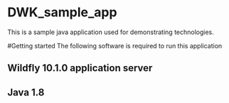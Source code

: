 # DWK_sample_app
This is a sample java application used for demonstrating technologies. 


#Getting started
The following software is required to run this application
## Wildfly 10.1.0 application server
## Java 1.8
